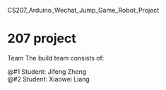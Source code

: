 CS207_Arduino_Wechat_Jump_Game_Robot_Project


# 207 project
Team
The build team consists of:

@#1 Student: Jifeng Zheng<br>
@#2 Student: Xiaowei Liang
